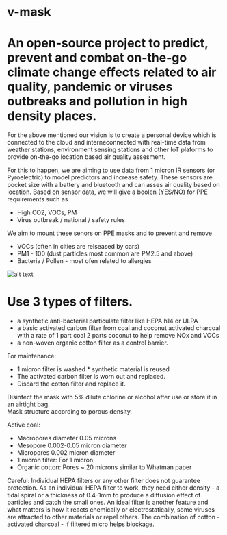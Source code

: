 
# v-mask
# An open-source project to predict, prevent and combat on-the-go climate change effects related to air quality, pandemic or viruses outbreaks and pollution in high density places.
For the above mentioned our vision is to create a personal device which is connected to the cloud and interneconnected with real-time data from weather stations, environment sensing stations and other IoT plaforms to provide on-the-go location based air quality assesment.

For this to happen, we are aiming to use data from 1 micron IR sensors (or Pyroelectric) to model predictors and increase safety.
These sensors are pocket size with a battery and bluetooth and can asses air quality based on location.
Based on sensor data, we will give a boolen (YES/NO) for PPE requirements such as
- High CO2, VOCs, PM
- Virus outbreak / national / safety rules

We aim to mount these senors on PPE masks and to prevent and remove
 - VOCs (often in cities are relseased by cars)
 - PM1 - 100 (dust particles most common are PM2.5 and above)
 - Bacteria / Pollen - most ofen related to allergies
 
![alt text](https://github.com/homepods/v-mask/blob/master/V3/Exploded-View.png)


# Use 3 types of filters. 
 - a synthetic anti-bacterial particulate filter like HEPA h14 or ULPA
 - a basic activated carbon filter from coal and coconut activated charcoal with a rate of 1 part coal 2 parts coconut to help remove NOx and VOCs
 - a non-woven organic cotton filter as a control barrier.  
 
 For maintenance: 
 - 1 micron filter is washed * synthetic material is reused 
 - The activated carbon filter is worn out and replaced. 
 - Discard the cotton filter and replace it.  
 
 Disinfect the mask with 5% dilute chlorine or alcohol after use or store it in an airtight bag.  
 Mask structure according to porous density. 
 
 Active coal: 
 - Macropores diameter 0.05 microns 
 - Mesopore 0.002-0.05 micron diameter 
 - Micropores 0.002 micron diameter  
 - 1 micron filter: For 1 micron  
 - Organic cotton: Pores ~ 20 microns similar to Whatman paper 
 
 Careful:  Individual HEPA filters or any other filter does not guarantee protection. 
 As an individual HEPA filter to work, they need either density - a tidal spiral or a thickness of 0.4-1mm to produce a diffusion effect of particles and catch the small ones.  An ideal filter is another feature and what matters is how it reacts chemically or electrostatically, some viruses are attracted to other materials or repel others.   The combination of cotton - activated charcoal - if filtered micro helps blockage.

